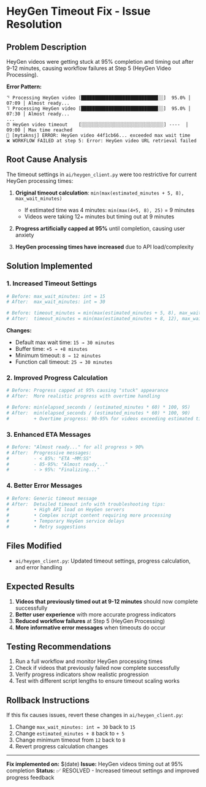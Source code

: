 # HeyGen Timeout Fix - Issue Resolution

## Problem Description

HeyGen videos were getting stuck at 95% completion and timing out after 9-12 minutes, causing workflow failures at Step 5 (HeyGen Video Processing).

**Error Pattern:**

```
⠙ Processing HeyGen video [████████████████████████████░░]  95.0% │ 07:09 │ Almost ready...
⠹ Processing HeyGen video [████████████████████████████░░]  95.0% │ 07:30 │ Almost ready...
...
⏰ HeyGen video timeout    [░░░░░░░░░░░░░░░░░░░░░░░░░░░░░░] ----  │ 09:00 │ Max time reached
📝 [mytaknsj] ERROR: HeyGen video 44f1cb66... exceeded max wait time
❌ WORKFLOW FAILED at step 5: Error: HeyGen video URL retrieval failed
```

## Root Cause Analysis

The timeout settings in `ai/heygen_client.py` were too restrictive for current HeyGen processing times:

1. **Original timeout calculation**: `min(max(estimated_minutes + 5, 8), max_wait_minutes)`

    - If estimated time was 4 minutes: `min(max(4+5, 8), 25)` = 9 minutes
    - Videos were taking 12+ minutes but timing out at 9 minutes

2. **Progress artificially capped at 95%** until completion, causing user anxiety

3. **HeyGen processing times have increased** due to API load/complexity

## Solution Implemented

### 1. Increased Timeout Settings

```python
# Before: max_wait_minutes: int = 15
# After:  max_wait_minutes: int = 30

# Before: timeout_minutes = min(max(estimated_minutes + 5, 8), max_wait_minutes)
# After:  timeout_minutes = min(max(estimated_minutes + 8, 12), max_wait_minutes)
```

**Changes:**

-   Default max wait time: `15 → 30 minutes`
-   Buffer time: `+5 → +8 minutes`
-   Minimum timeout: `8 → 12 minutes`
-   Function call timeout: `25 → 30 minutes`

### 2. Improved Progress Calculation

```python
# Before: Progress capped at 95% causing "stuck" appearance
# After:  More realistic progress with overtime handling

# Before: min(elapsed_seconds / (estimated_minutes * 60) * 100, 95)
# After:  min(elapsed_seconds / (estimated_minutes * 60) * 100, 90)
#         + Overtime progress: 90-95% for videos exceeding estimated time
```

### 3. Enhanced ETA Messages

```python
# Before: "Almost ready..." for all progress > 90%
# After:  Progressive messages:
#         - < 85%: "ETA ~MM:SS"
#         - 85-95%: "Almost ready..."
#         - > 95%: "Finalizing..."
```

### 4. Better Error Messages

```python
# Before: Generic timeout message
# After:  Detailed timeout info with troubleshooting tips:
#         • High API load on HeyGen servers
#         • Complex script content requiring more processing
#         • Temporary HeyGen service delays
#         • Retry suggestions
```

## Files Modified

-   `ai/heygen_client.py`: Updated timeout settings, progress calculation, and error handling

## Expected Results

1. **Videos that previously timed out at 9-12 minutes** should now complete successfully
2. **Better user experience** with more accurate progress indicators
3. **Reduced workflow failures** at Step 5 (HeyGen Processing)
4. **More informative error messages** when timeouts do occur

## Testing Recommendations

1. Run a full workflow and monitor HeyGen processing times
2. Check if videos that previously failed now complete successfully
3. Verify progress indicators show realistic progression
4. Test with different script lengths to ensure timeout scaling works

## Rollback Instructions

If this fix causes issues, revert these changes in `ai/heygen_client.py`:

1. Change `max_wait_minutes: int = 30` back to `15`
2. Change `estimated_minutes + 8` back to `+ 5`
3. Change minimum timeout from `12` back to `8`
4. Revert progress calculation changes

---

**Fix implemented on:** $(date)
**Issue:** HeyGen videos timing out at 95% completion
**Status:** ✅ RESOLVED - Increased timeout settings and improved progress feedback
